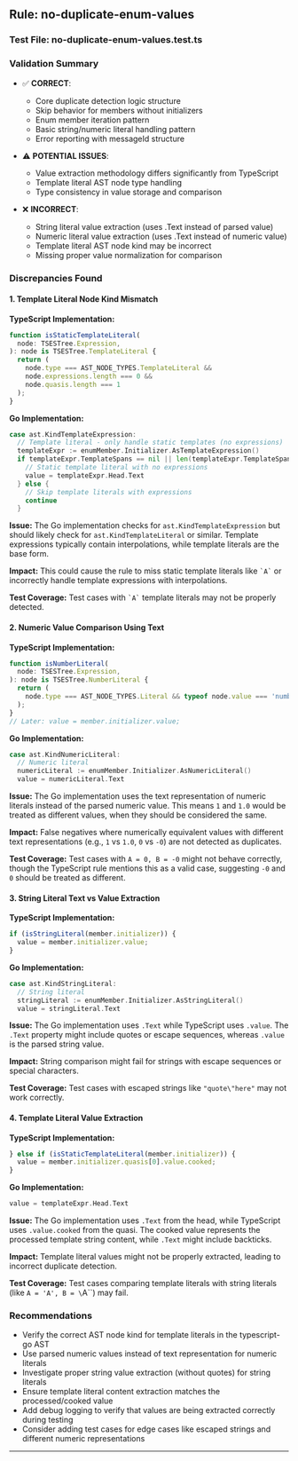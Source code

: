 ## Rule: no-duplicate-enum-values

### Test File: no-duplicate-enum-values.test.ts

### Validation Summary
- ✅ **CORRECT**: 
  - Core duplicate detection logic structure
  - Skip behavior for members without initializers 
  - Enum member iteration pattern
  - Basic string/numeric literal handling pattern
  - Error reporting with messageId structure

- ⚠️ **POTENTIAL ISSUES**: 
  - Value extraction methodology differs significantly from TypeScript
  - Template literal AST node type handling
  - Type consistency in value storage and comparison

- ❌ **INCORRECT**: 
  - String literal value extraction (uses .Text instead of parsed value)
  - Numeric literal value extraction (uses .Text instead of numeric value)
  - Template literal AST node kind may be incorrect
  - Missing proper value normalization for comparison

### Discrepancies Found

#### 1. Template Literal Node Kind Mismatch
**TypeScript Implementation:**
```typescript
function isStaticTemplateLiteral(
  node: TSESTree.Expression,
): node is TSESTree.TemplateLiteral {
  return (
    node.type === AST_NODE_TYPES.TemplateLiteral &&
    node.expressions.length === 0 &&
    node.quasis.length === 1
  );
}
```

**Go Implementation:**
```go
case ast.KindTemplateExpression:
  // Template literal - only handle static templates (no expressions)
  templateExpr := enumMember.Initializer.AsTemplateExpression()
  if templateExpr.TemplateSpans == nil || len(templateExpr.TemplateSpans.Nodes) == 0 {
    // Static template literal with no expressions
    value = templateExpr.Head.Text
  } else {
    // Skip template literals with expressions
    continue
  }
```

**Issue:** The Go implementation checks for `ast.KindTemplateExpression` but should likely check for `ast.KindTemplateLiteral` or similar. Template expressions typically contain interpolations, while template literals are the base form.

**Impact:** This could cause the rule to miss static template literals like `` `A` `` or incorrectly handle template expressions with interpolations.

**Test Coverage:** Test cases with `` `A` `` template literals may not be properly detected.

#### 2. Numeric Value Comparison Using Text
**TypeScript Implementation:**
```typescript
function isNumberLiteral(
  node: TSESTree.Expression,
): node is TSESTree.NumberLiteral {
  return (
    node.type === AST_NODE_TYPES.Literal && typeof node.value === 'number'
  );
}
// Later: value = member.initializer.value;
```

**Go Implementation:**
```go
case ast.KindNumericLiteral:
  // Numeric literal
  numericLiteral := enumMember.Initializer.AsNumericLiteral()
  value = numericLiteral.Text
```

**Issue:** The Go implementation uses the text representation of numeric literals instead of the parsed numeric value. This means `1` and `1.0` would be treated as different values, when they should be considered the same.

**Impact:** False negatives where numerically equivalent values with different text representations (e.g., `1` vs `1.0`, `0` vs `-0`) are not detected as duplicates.

**Test Coverage:** Test cases with `A = 0, B = -0` might not behave correctly, though the TypeScript rule mentions this as a valid case, suggesting `-0` and `0` should be treated as different.

#### 3. String Literal Text vs Value Extraction
**TypeScript Implementation:**
```typescript
if (isStringLiteral(member.initializer)) {
  value = member.initializer.value;
}
```

**Go Implementation:**
```go
case ast.KindStringLiteral:
  // String literal
  stringLiteral := enumMember.Initializer.AsStringLiteral()
  value = stringLiteral.Text
```

**Issue:** The Go implementation uses `.Text` while TypeScript uses `.value`. The `.Text` property might include quotes or escape sequences, whereas `.value` is the parsed string value.

**Impact:** String comparison might fail for strings with escape sequences or special characters.

**Test Coverage:** Test cases with escaped strings like `"quote\"here"` may not work correctly.

#### 4. Template Literal Value Extraction
**TypeScript Implementation:**
```typescript
} else if (isStaticTemplateLiteral(member.initializer)) {
  value = member.initializer.quasis[0].value.cooked;
}
```

**Go Implementation:**
```go
value = templateExpr.Head.Text
```

**Issue:** The Go implementation uses `.Text` from the head, while TypeScript uses `.value.cooked` from the quasi. The cooked value represents the processed template string content, while `.Text` might include backticks.

**Impact:** Template literal values might not be properly extracted, leading to incorrect duplicate detection.

**Test Coverage:** Test cases comparing template literals with string literals (like `A = 'A', B = \`A\``) may fail.

### Recommendations
- Verify the correct AST node kind for template literals in the typescript-go AST
- Use parsed numeric values instead of text representation for numeric literals
- Investigate proper string value extraction (without quotes) for string literals
- Ensure template literal content extraction matches the processed/cooked value
- Add debug logging to verify that values are being extracted correctly during testing
- Consider adding test cases for edge cases like escaped strings and different numeric representations

---